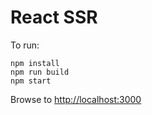# React SSR

To run:

```
npm install
npm run build
npm start
```

Browse to [http://localhost:3000](http://localhost:3000)
